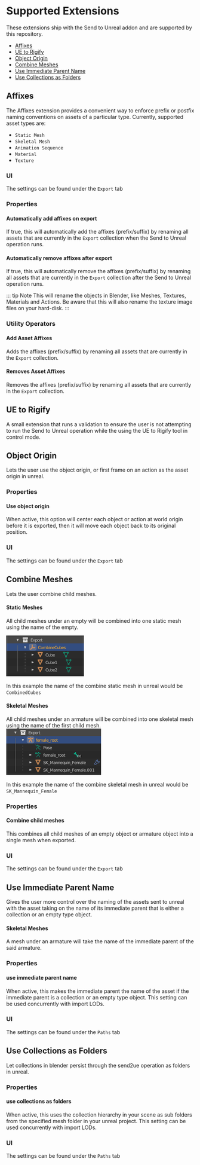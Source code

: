 # Supported Extensions
These extensions ship with the Send to Unreal addon and are supported by this repository.

* [Affixes](/extras/supported-extensions.html#affixes)
* [UE to Rigify](/extras/supported-extensions.html#ue-to-rigify)
* [Object Origin](/extras/supported-extensions.html#object-origin)
* [Combine Meshes](/extras/supported-extensions.html#combine-meshes)
* [Use Immediate Parent Name](/extras/supported-extensions.html#use-immediate-parent-name)
* [Use Collections as Folders](/extras/supported-extensions.html#use-collections-as-folders)

## Affixes
The Affixes extension provides a convenient way to enforce prefix or postfix naming conventions on
assets of a particular type.  Currently, supported asset types are:
* `Static Mesh`
* `Skeletal Mesh`
* `Animation Sequence`
* `Material`
* `Texture`


### UI
The settings can be found under the `Export` tab

### Properties
#### Automatically add affixes on export
If true, this will automatically add the affixes (prefix/suffix) by renaming all assets that are currently in the
`Export` collection when the Send to Unreal operation runs.

#### Automatically remove affixes after export
If true, this will automatically remove the affixes (prefix/suffix) by renaming all assets that are currently in the
`Export` collection after the Send to Unreal operation runs.


::: tip Note
 This will rename the objects in Blender, like Meshes, Textures, Materials and Actions. Be aware that this will also rename the texture image files on your hard-disk.
:::


### Utility Operators
#### Add Asset Affixes
Adds the affixes (prefix/suffix) by renaming all assets that are currently in the `Export` collection.

#### Removes Asset Affixes
Removes the affixes (prefix/suffix) by renaming all assets that are currently in the `Export` collection.


## UE to Rigify
A small extension that runs a validation to ensure the user is not attempting to run the Send to Unreal operation
while the using the UE to Rigify tool in control mode.

## Object Origin
Lets the user use the object origin, or first frame on an action as the asset origin in unreal.

### Properties
#### Use object origin
When active, this option will center each object or action at world origin before it is exported,
then it will move each object back to its original position.

### UI
The settings can be found under the `Export` tab

## Combine Meshes
Lets the user combine child meshes.

#### Static Meshes
All child meshes under an empty will be combined into one static mesh using the name of the empty.

![1](./images/extensions/combine-meshes/1.png)

In this example the name of the combine static mesh in unreal would be `CombinedCubes`

#### Skeletal Meshes
All child meshes under an armature will be combined into one skeletal mesh using the name of the first child mesh.
![2](./images/extensions/combine-meshes/2.png)

In this example the name of the combine skeletal mesh in unreal would be `SK_Mannequin_Female`


### Properties
#### Combine child meshes
This combines all child meshes of an empty object or armature object into a single mesh when exported.

### UI
The settings can be found under the `Export` tab

## Use Immediate Parent Name
Gives the user more control over the naming of the assets sent to unreal with the asset taking on the name of its immediate parent that is either a collection or an empty type object.

#### Skeletal Meshes
A mesh under an armature will take the name of the immediate parent of the said armature.

### Properties
#### use immediate parent name
When active, this makes the immediate parent the name of the asset if the immediate parent is a collection or an empty type object. This setting can be used concurrently with import LODs.

### UI
The settings can be found under the `Paths` tab

## Use Collections as Folders
Let collections in blender persist through the send2ue operation as folders in unreal.

### Properties
#### use collections as folders
When active, this uses the collection hierarchy in your scene as sub folders from the specified mesh folder in your unreal project. This setting can be used concurrently with import LODs.

### UI
The settings can be found under the `Paths` tab
